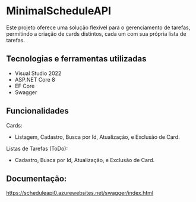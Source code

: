 # MinimalScheduleAPI
Este projeto oferece uma solução flexível para o gerenciamento de tarefas, permitindo a criação de cards distintos, cada um com sua própria lista de tarefas. 

## Tecnologias e ferramentas utilizadas
- Visual Studio 2022
- ASP.NET Core 8
- EF Core
- Swagger

## Funcionalidades
Cards:
  - Listagem, Cadastro, Busca por Id, Atualização, e Exclusão de Card.

Listas de Tarefas (ToDo): 
  - Cadastro, Busca por Id, Atualização, e Exclusão de Card.

## Documentação:
https://scheduleapi0.azurewebsites.net/swagger/index.html
